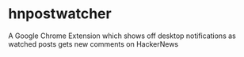 hnpostwatcher
=============

A Google Chrome Extension which shows off desktop notifications as watched posts gets new comments on HackerNews

